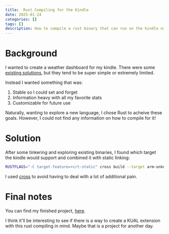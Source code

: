 ```yaml
---
title:  Rust Compiling for the Kindle
date: 2025-01-24
categories: []
tags: []
description: How to compile a rust binary that can run on the kindle natively 
---
```


# Background
I wanted to create a weather dashboard for my kindle. There were some [existing solutions](https://github.com/matopeto/kindle-weather-dashboard), but they tend to be super simple or extremely limited. 

Instead I wanted something that was:

1. Stable so I could set and forget
2. Information heavy with all my favorite stats
3. Customizable for future use

Naturally, wanting to explore a new language, I chose Rust to acheive these goals. However, I could not find any information on how to compile for it! 


# Solution
After some tinkering and exploring existing binaries, I found which target the kindle would support and combined it with static linking:

```bash
RUSTFLAGS="-C target-feature=+crt-static" cross build --target arm-unknown-linux-musleabi --release
```

I used [cross](https://github.com/cross-rs/cross) to avoid having to deal with a lot of additional pain.

# Final notes
You can find my finished project, [here](https://github.com/Aveygo/KindleDashboard).

I think it'll be interesting to see if there is a way to create a KUAL extension with this rust compiling in mind. Maybe that is a project for another day.